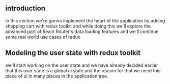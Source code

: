 ## introduction

In this section we're gonna implement the heart of the application by adding shopping cart with redux toolkit and while doing this we'll explore the advanced part of React Router's data loading features and we'll continue some real world use cases of redux

## Modeling the user state with redux toolkit

we'll start working on the user state and we have already decided earlier that this user state is a global ui state and the reason for that we need this piece of ui in many places in the application tree.
